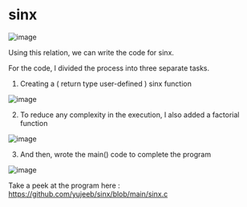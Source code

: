 # sinx
![image](https://user-images.githubusercontent.com/87360190/161363786-a27cecb2-0597-4dc8-9d8c-cb1261526007.png)

Using this relation, we can write the code for sinx.

For the code, 
I divided the process into three separate tasks.
1. Creating a ( return type user-defined ) sinx function

![image](https://user-images.githubusercontent.com/87360190/161364064-6b5e63f6-6c43-4292-83c9-729bff2ef6da.png)


2. To reduce any complexity in the execution, I also added a factorial function

![image](https://user-images.githubusercontent.com/87360190/161364073-12f82ad9-a771-4f64-a38e-db834f69b7b7.png)

3. And then, wrote the main() code to complete the program

![image](https://user-images.githubusercontent.com/87360190/161364122-02302422-2be0-4be7-8c31-1e0d253dc756.png)

Take a peek at the program here : https://github.com/yujeeb/sinx/blob/main/sinx.c 
